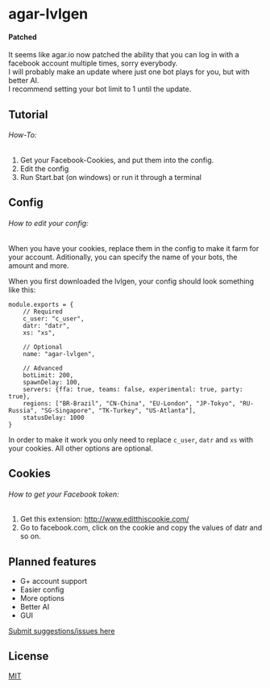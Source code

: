 # agar-lvlgen

#### Patched
It seems like agar.io now patched the ability that you can log in with a facebook account multiple times, sorry everybody.<br />
I will probably make an update where just one bot plays for you, but with better AI.<br />
I recommend setting your bot limit to 1 until the update.

## Tutorial
###### How-To:
1. Get your Facebook-Cookies, and put them into the config.
2. Edit the config
3. Run Start.bat (on windows) or run it through a terminal

## Config
###### How to edit your config:
When you have your cookies, replace them in the config to make it farm for your account.
Aditionally, you can specify the name of your bots, the amount and more.

When you first downloaded the lvlgen, your config should look something like this:
```
module.exports = {
	// Required
	c_user: "c_user",
	datr: "datr",
	xs: "xs",
	
	// Optional
	name: "agar-lvlgen",
	
	// Advanced
	botLimit: 200,
	spawnDelay: 100,
	servers: {ffa: true, teams: false, experimental: true, party: true},
	regions: ["BR-Brazil", "CN-China", "EU-London", "JP-Tokyo", "RU-Russia", "SG-Singapore", "TK-Turkey", "US-Atlanta"],
	statusDelay: 1000
}
```
In order to make it work you only need to replace ```c_user```, ```datr``` and ```xs``` with your cookies.
All other options are optional.

## Cookies
###### How to get your Facebook token:
1. Get this extension: http://www.editthiscookie.com/
2. Go to facebook.com, click on the cookie and copy the values of datr and so on.

## Planned features
* G+ account support
* Easier config
* More options
* Better AI
* GUI

[Submit suggestions/issues here](../../issues)

## License
[MIT](/LICENSE.md)
